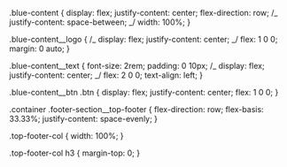 .blue-content {
display: flex;
justify-content: center;
flex-direction: row;
/_ justify-content: space-between; _/
width: 100%;
}

.blue-content\_\_logo {
/_ display: flex;
justify-content: center; _/
flex: 1 0 0;
margin: 0 auto;
}

.blue-content\_\_text {
font-size: 2rem;
padding: 0 10px;
/_ display: flex;
justify-content: center; _/
flex: 2 0 0;
text-align: left;
}

.blue-content\_\_btn .btn {
display: flex;
justify-content: center;
flex: 1 0 0;
}

.container .footer-section\_\_top-footer {
flex-direction: row;
flex-basis: 33.33%;
justify-content: space-evenly;
}

.top-footer-col {
width: 100%;
}

.top-footer-col h3 {
margin-top: 0;
}
